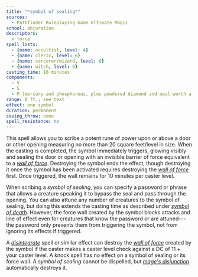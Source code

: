 ```yaml
---
title: "*symbol of sealing*"
sources:
  - Pathfinder Roleplaying Game Ultimate Magic
school: abjuration
descriptors:
  - force
spell_lists:
  - {name: occultist, level: 4}
  - {name: cleric, level: 6}
  - {name: sorcerer/wizard, level: 6}
  - {name: witch, level: 6}
casting_time: 10 minutes
components:
  - V
  - S
  - M (mercury and phosphorous, plus powdered diamond and opal worth a total of 5,000 gp)
range: 0 ft.; see text
effect: one symbol
duration: permanent
saving_throw: none
spell_resistance: no
---
```


This spell allows you to scribe a potent rune of power upon or above a door or other opening measuring no more than 20 square feet/level in size. When the casting is completed, the symbol immediately triggers, glowing visibly and sealing the door or opening with an invisible barrier of force equivalent to a [*wall of force*](/spells/wall-of-force/). Destroying the symbol ends the effect, though destroying it once the symbol has been activated requires destroying the [*wall of force*](/spells/wall-of-force/) first. Once triggered, the wall remains for 10 minutes per caster level.

When scribing a *symbol of sealing*, you can specify a password or phrase that allows a creature speaking it to bypass the seal and pass through the opening. You can also attune any number of creatures to the symbol of sealing, but doing this extends the casting time as described under [*symbol of death*](/spells/symbol-of-death/). However, the force wall created by the symbol blocks attacks and line of effect even for creatures that know the password or are attuned---the password only prevents them from triggering the symbol, not from ignoring its effects if triggered.

A [*disintegrate*](/spells/disintegrate/) spell or similar effect can destroy the [*wall of force*](/spells/wall-of-force/) created by the symbol if the caster makes a caster level check against a DC of 11 + your caster level. A knock spell has no effect on a symbol of sealing or its force wall. A *symbol of sealing* cannot be dispelled, but [*mage's disjunction*](/spells/mages-disjunction/) automatically destroys it.

